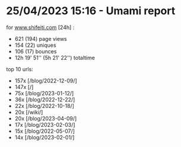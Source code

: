# 25/04/2023 15:16 - Umami report
for www.shifeiti.com [24h] :

 - 621 (194) page views
 - 154 (22) uniques
 - 106 (17) bounces
 - 12h 19' 51'' (5h 21' 22'') totaltime


top 10 urls:
 - 157x [/blog/2022-12-09/]
 - 147x [/]
 - 75x [/blog/2023-01-12/]
 - 36x [/blog/2022-12-22/]
 - 22x [/blog/2022-10-18/]
 - 20x [/wiki/]
 - 20x [/blog/2023-04-09/]
 - 17x [/blog/2023-02-03/]
 - 15x [/blog/2022-05-07/]
 - 14x [/blog/2023-02-01/]


